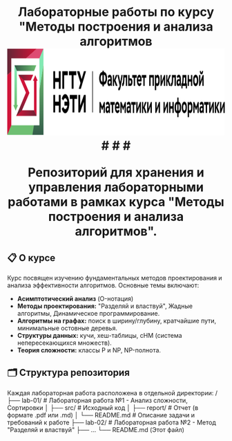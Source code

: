 <h1 align="center">Лабораторные работы по курсу "Методы построения и анализа алгоритмов</h>


<a href="https://www.nstu.ru/">
  <img src="https://github.com/Cr4zyden/MPIA/blob/main/images_for_readme/fpmi_full.png" alt="Университет"  height="200">
</a>
#
#
#

Репозиторий для хранения и управления лабораторными работами в рамках курса "Методы построения и анализа алгоритмов".

## 📋 О курсе

Курс посвящен изучению фундаментальных методов проектирования и анализа эффективности алгоритмов. Основные темы включают:

*   **Асимптотический анализ** (O-нотация)
*   **Методы проектирования:** "Разделяй и властвуй", Жадные алгоритмы, Динамическое программирование.
*   **Алгоритмы на графах:** поиск в ширину/глубину, кратчайшие пути, минимальные остовные деревья.
*   **Структуры данных:** кучи, хеш-таблицы, сНМ (система непересекающихся множеств).
*   **Теория сложности:** классы P и NP, NP-полнота.

## 🗂️ Структура репозитория

Каждая лабораторная работа расположена в отдельной директории:
/
├── lab-01/ # Лабораторная работа №1 - Анализ сложности, Сортировки
│ ├── src/ # Исходный код
│ ├── report/ # Отчет (в формате .pdf или .md)
│ └── README.md # Описание задачи и требований к работе
├── lab-02/ # Лабораторная работа №2 - Метод "Разделяй и властвуй"
├── ...
└── README.md (Этот файл)
